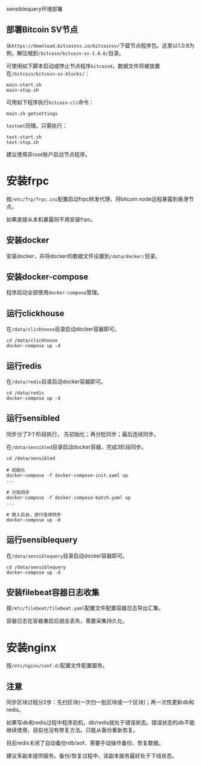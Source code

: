 sensiblequery环境部署

## 部署Bitcoin SV节点

从`https://download.bitcoinsv.io/bitcoinsv/`下载节点程序包。这里以1.0.8为例，解压缩到`/bitcoin/bitcoin-sv-1.0.8/`目录。

可使用如下脚本启动或停止节点程序`bitcoind`，数据文件将被放置在`/bitcoin/bitcoin-sv-blocks/`：

    main-start.sh
    main-stop.sh

可用如下程序执行`bitcoin-cli`命令：

    main.sh getsettings

`testnet`同理。只需执行：

    test-start.sh
    test-stop.sh

建议使用非root账户启动节点程序。

# 安装frpc

按`/etc/frp/frpc.ini`配置启动frpc转发代理，将bitcoin node远程暴露到香港节点。

如果直接从本机暴露则不用安装frpc。


## 安装docker

安装docker，并将docker的数据文件设置到`/data/docker/`目录。

## 安装docker-compose

程序启动全部使用`docker-compose`管理。

## 运行clickhouse

在`/data/clickhouse`目录启动docker容器即可。

    cd /data/clickhouse
    docker-compose up -d

## 运行redis

在`/data/redis`目录启动docker容器即可。

    cd /data/redis
    docker-compose up -d

## 运行sensibled

同步分了3个阶段执行， 先初始化；再分批同步；最后连续同步。


在`/data/sensibled`目录启动docker容器，完成3阶段同步。

    cd /data/sensibled

    # 初始化
    docker-compose -f docker-compose-init.yaml up
    ...

    # 分批同步
    docker-compose -f docker-compose-batch.yaml up
    ...

    # 放入后台，进行连续同步
    docker-compose up -d


## 运行sensiblequery

在`/data/sensiblequery`目录启动docker容器即可。

    cd /data/sensiblequery
    docker-compose up -d


## 安装filebeat容器日志收集

按`/etc/filebeat/filebeat.yaml`配置文件配置容器日志导出汇集。

容器日志在容器重启后就会丢失，需要采集持久化。

# 安装nginx

按`/etc/nginx/conf.d/`配置文件配置服务。


## 注意

同步区块过程分2步：先扫区块(一次扫一批区块或一个区块)；再一次性更新db和redis。

如果写db和redis过程中程序宕机，db/redis就处于错误状态。错误状态的db不能继续使用，目前也没有修复方法。只能从备份重新恢复。

目前redis关闭了自动备份rdb/aof，需要手动操作备份、恢复数据。

建议多副本提供服务。备份/恢复过程中，该副本服务最好处于下线状态。
